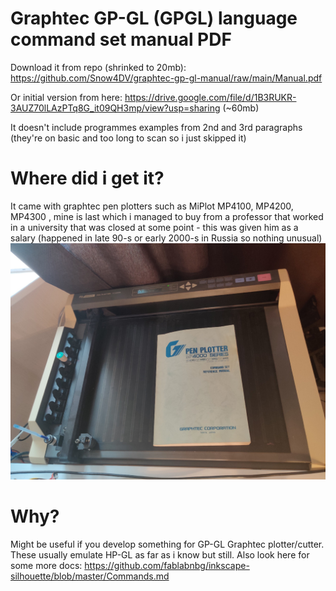 # Graphtec GP-GL (GPGL) language command set manual PDF
Download it from repo (shrinked to 20mb): https://github.com/Snow4DV/graphtec-gp-gl-manual/raw/main/Manual.pdf


Or initial version from here: https://drive.google.com/file/d/1B3RUKR-3AUZ70lLAzPTq8G_it09QH3mp/view?usp=sharing (~60mb)

It doesn't include programmes examples from 2nd and 3rd paragraphs (they're on basic and too long to scan so i just skipped it)

# Where did i get it?
It came with graphtec pen plotters such as MiPlot MP4100, MP4200, MP4300 , mine is last which i managed to buy from a professor that worked in a university that was closed at some point - this was given him as a salary (happened in late 90-s or early 2000-s in Russia so nothing unusual)
![plotterpic](https://github.com/Snow4DV/graphtec-gp-gl-manual/blob/main/pJFt1FqY9VQ.jpg)
# Why?
Might be useful if you develop something for GP-GL Graphtec plotter/cutter. These usually emulate HP-GL as far as i know but still.
Also look here for some more docs: https://github.com/fablabnbg/inkscape-silhouette/blob/master/Commands.md


